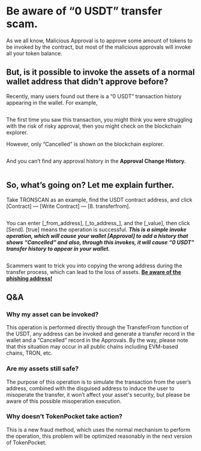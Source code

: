 # Be aware of “0 USDT” transfer scam.

As we all know, Malicious Approval is to approve some amount of tokens to be invoked by the contract, but most of the malicious approvals will invoke all your token balance.

## **But, is it possible to invoke the assets of a normal wallet address that didn’t approve before?** <a href="#fdcd" id="fdcd"></a>

Recently, many users found out there is a “0 USDT” transaction history appearing in the wallet. For example,

<figure><img src="https://miro.medium.com/max/908/0*1Giw2kx8GtVz30EY" alt=""><figcaption></figcaption></figure>

The first time you saw this transaction, you might think you were struggling with the risk of risky approval, then you might check on the blockchain explorer.

However, only “Cancelled” is shown on the blockchain explorer.

<figure><img src="https://miro.medium.com/max/1400/1*W32eqARpwxO4J6BrNJTWDw.png" alt=""><figcaption></figcaption></figure>

And you can’t find any approval history in the **Approval Change History.**

<figure><img src="https://miro.medium.com/max/1400/1*16r5FwEEW-fwj_q1F4ZuvQ.png" alt=""><figcaption></figcaption></figure>

## So, what’s going on? Let me explain further. <a href="#b0bf" id="b0bf"></a>

Take TRONSCAN as an example, find the USDT contract address, and click \[Contract] — \[Write Contract] — \[8. transferfrom].

<figure><img src="https://miro.medium.com/max/1400/1*L2js8PgPJiizfdmAuDYltA.png" alt=""><figcaption></figcaption></figure>

You can enter \[\_from\_address], \[\_to\_address\_], and the \[\_value], then click \[Send]. \[true] means the operation is successful. _**This is a simple invoke operation, which will cause your wallet \[Approval] to add a history that shows “Cancelled” and also, through this invokes, it will cause “0 USDT” transfer history to appear in your wallet.**_

<figure><img src="https://miro.medium.com/max/1400/1*WMgT4L5YWVQlCF9fkArrlA.png" alt=""><figcaption></figcaption></figure>

Scammers want to trick you into copying the wrong address during the transfer process, which can lead to the loss of assets. [**Be aware of the phishing address!**](https://medium.com/@tokenpocket-gm/be-aware-of-the-phishing-address-9b8c078a9517)

## Q\&A <a href="#d8d4" id="d8d4"></a>

### Why my asset can be invoked? <a href="#2016" id="2016"></a>

This operation is performed directly through the TransferFrom function of the USDT, any address can be invoked and generate a transfer record in the wallet and a “Cancelled” record in the Approvals. By the way, please note that this situation may occur in all public chains including EVM-based chains, TRON, etc.

### Are my assets still safe? <a href="#851a" id="851a"></a>

The purpose of this operation is to simulate the transaction from the user’s address, combined with the disguised address to induce the user to misoperate the transfer, it won’t affect your asset's security, but please be aware of this possible misoperation execution.

### Why doesn’t TokenPocket take action? <a href="#82e0" id="82e0"></a>

This is a new fraud method, which uses the normal mechanism to perform the operation, this problem will be optimized reasonably in the next version of TokenPocket.
